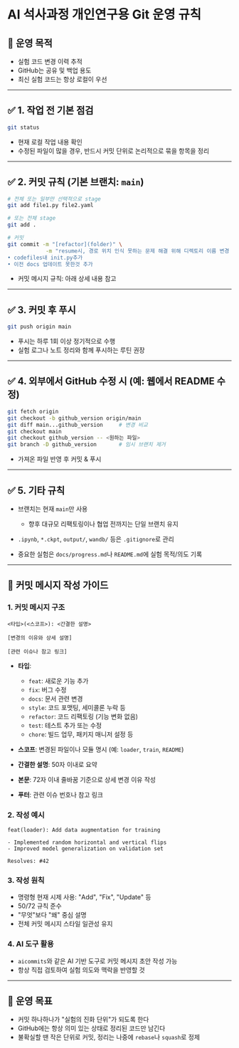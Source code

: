# AI 석사과정 개인연구용 Git 운영 규칙

## 🔰 운영 목적

* 실험 코드 변경 이력 추적
* GitHub는 공유 및 백업 용도
* 최신 실험 코드는 항상 로컬이 우선

---

## ✅ 1. 작업 전 기본 점검

```bash
git status
```

* 현재 로컬 작업 내용 확인
* 수정된 파일이 많을 경우, 반드시 커밋 단위로 논리적으로 묶을 항목을 정리

---

## ✅ 2. 커밋 규칙 (기본 브랜치: `main`)

```bash
# 전체 또는 일부만 선택적으로 stage
git add file1.py file2.yaml

# 또는 전체 stage
git add .

# 커밋
git commit -m "[refactor](folder)" \
            -m "resume시, 경로 위치 인식 못하는 문제 해결 위해 디렉토리 이름 변경
• codefiles내 init.py추가
• 이전 docs 업데이트 못한것 추가

```

* 커밋 메시지 규칙:
    아래 상세 내용 참고
---

## ✅ 3. 커밋 후 푸시

```bash
git push origin main
```

* 푸시는 하루 1회 이상 정기적으로 수행
* 실험 로그나 노트 정리와 함께 푸시하는 루틴 권장

---

## ✅ 4. 외부에서 GitHub 수정 시 (예: 웹에서 README 수정)

```bash
git fetch origin
git checkout -b github_version origin/main
git diff main...github_version     # 변경 비교
git checkout main
git checkout github_version -- <원하는 파일>
git branch -D github_version       # 임시 브랜치 제거
```

* 가져온 파일 반영 후 커밋 & 푸시

---

## ✅ 5. 기타 규칙

* 브랜치는 현재 `main`만 사용

  * 향후 대규모 리팩토링이나 협업 전까지는 단일 브랜치 유지
* `.ipynb`, `*.ckpt`, `output/`, `wandb/` 등은 `.gitignore`로 관리
* 중요한 실험은 `docs/progress.md`나 `README.md`에 실험 목적/의도 기록

---

## 📝 커밋 메시지 작성 가이드

### 1. 커밋 메시지 구조

```
<타입>(<스코프>): <간결한 설명>

[변경의 이유와 상세 설명]

[관련 이슈나 참고 링크]
```

* **타입**:

  * `feat`: 새로운 기능 추가
  * `fix`: 버그 수정
  * `docs`: 문서 관련 변경
  * `style`: 코드 포맷팅, 세미콜론 누락 등
  * `refactor`: 코드 리팩토링 (기능 변화 없음)
  * `test`: 테스트 추가 또는 수정
  * `chore`: 빌드 업무, 패키지 매니저 설정 등

* **스코프**: 변경된 파일이나 모듈 명시 (예: `loader`, `train`, `README`)

* **간결한 설명**: 50자 이내로 요약

* **본문**: 72자 이내 줄바꿈 기준으로 상세 변경 이유 작성

* **푸터**: 관련 이슈 번호나 참고 링크

### 2. 작성 예시

```
feat(loader): Add data augmentation for training

- Implemented random horizontal and vertical flips
- Improved model generalization on validation set

Resolves: #42
```

### 3. 작성 원칙

* 명령형 현재 시제 사용: "Add", "Fix", "Update" 등
* 50/72 규칙 준수
* "무엇"보다 "왜" 중심 설명
* 전체 커밋 메시지 스타일 일관성 유지

### 4. AI 도구 활용

* `aicommits`와 같은 AI 기반 도구로 커밋 메시지 초안 작성 가능
* 항상 직접 검토하여 실험 의도와 맥락을 반영할 것

---

## 📌 운영 목표

* 커밋 하나하나가 "실험의 진화 단위"가 되도록 한다
* GitHub에는 항상 의미 있는 상태로 정리된 코드만 남긴다
* 불확실할 땐 작은 단위로 커밋, 정리는 나중에 `rebase`나 `squash`로 정제
